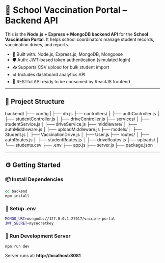 # 🏫 School Vaccination Portal – Backend API

This is the **Node.js + Express + MongoDB backend API** for the **School Vaccination Portal**. It helps school coordinators manage student records, vaccination drives, and reports.

- 🧠 Built with: Node.js, Express.js, MongoDB, Mongoose
- 🛡️ Auth: JWT-based token authentication (simulated login)
- 📥 Supports CSV upload for bulk student import
- 📊 Includes dashboard analytics API
- 🔌 RESTful API ready to be consumed by ReactJS frontend

---

## 📁 Project Structure

backend/
├── config
| ├── db.js
├── controllers/
│ ├── authController.js
│ ├── studentController.js
│ ├── driveController.js
├── services/
│ ├── studentService.js
│ ├── driveService.js
├── middleware/
│ ├── authMiddleware.js
│ ├── uploadMiddleware.js
├── models/
│ ├── Student.js
│ ├── VaccinationDrive.js
│ ├── User.js
├── routes/
│ ├── authRoutes.js
│ ├── studentRoutes.js
│ ├── driveRoutes.js
├── uploads/
│ └── students.csv
├── .env
├── app.js
├── server.js
├── package.json

---

## ⚙️ Getting Started

### 📦 Install Dependencies

```bash
cd backend
npm install
```

### 🌱 Setup .env

```bash
MONGO_URI=mongodb://127.0.0.1:27017/vaccine-portal
JWT_SECRET=mysecretkey
```

### 🚀 Run Development Server

```bash
npm run dev
```

Server runs at: **http://localhost:8081**
